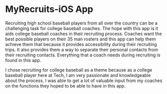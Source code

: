 # MyRecruits-iOS App

Recruiting high school baseball players from all over the country can be a challenging task for college baseball coaches. The hope with this app is it aids college baseball coaches in their recruiting process. 
Coaches want the best possible players on their 35 man rosters and this app can help them achieve them that because it provides accessibility during their recruiting trips. 
It also provides them a way to separate their personal contacts from their recruiting contacts. Everything that a coach needs during recruiting is found in this app.

I chose recruiting for college baseball as a theme because as a college baseball player here at Tech, I am very passionate and knowledgeable about the process. 
I was able to get a lot of valuable input from my coaches on the functions they hoped to be able to have in this app. 

